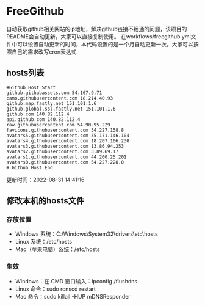 # FreeGithub
自动获取github相关网站的ip地址，解决github链接不畅通的问题，该项目的README会自动更新，大家可以直接复制使用。
在workflows/freegithub.yml文件中可以设置自动更新的时间，本代码设置的是一个月自动更新一次。大家可以按照自己的需求改写cron表达式

## hosts列表
```base
#Github Host Start
github.githubassets.com 54.167.9.71
camo.githubusercontent.com 18.214.40.93
github.map.fastly.net 151.101.1.6
github.global.ssl.fastly.net 151.101.1.6
github.com 140.82.112.4
api.github.com 140.82.112.4
raw.githubusercontent.com 54.90.95.229
favicons.githubusercontent.com 34.227.158.8
avatars5.githubusercontent.com 35.171.146.104
avatars4.githubusercontent.com 18.207.106.230
avatars3.githubusercontent.com 13.86.94.253
avatars2.githubusercontent.com 3.89.69.17
avatars1.githubusercontent.com 44.200.25.201
avatars0.githubusercontent.com 54.227.228.0
# Github Host End
```

更新时间：2022-08-31 14:41:16

## 修改本机的hosts文件
### 存放位置
* Windows 系统：C:\Windows\System32\drivers\etc\hosts
* Linux 系统：/etc/hosts
* Mac（苹果电脑）系统：/etc/hosts

### 生效
* Windows：在 CMD 窗口输入：ipconfig /flushdns
* Linux 命令：sudo rcnscd restart
* Mac 命令：sudo killall -HUP mDNSResponder